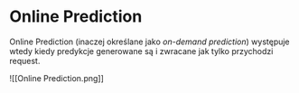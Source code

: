 # Online Prediction
Online Prediction (inaczej określane jako *on-demand prediction*) występuje wtedy kiedy predykcje generowane są i zwracane jak tylko przychodzi request.

![[Online Prediction.png]]
